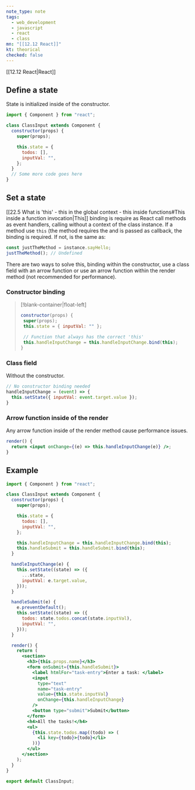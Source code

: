 ```yaml
---
note_type: note
tags:
  - web_development
  - javascript
  - react
  - class
mn: "[[12.12 React]]"
kt: theorical
checked: false
---
```

[[12.12 React|React]]

## Define a state
State is initialized inside of the constructor.

```jsx
import { Component } from "react";

class ClassInput extends Component {
  constructor(props) {
    super(props);

    this.state = {
      todos: [],
      inputVal: "",
    };
  }
  // Some more code goes here
}
```

## Set a state
[[22.5 What is 'this' - this in the global context - this inside functions#This inside a function invocation|This]] binding is require as React call methods as event handlers, calling without a context of the class instance. If a method use `this` (the method requires the and is passed as callback, the binding is required. If not, is the same as:

```jsx
const justTheMethod = instance.sayHello;
justTheMethod(); // Undefined
```

There are two ways to solve this, binding within the constructor, use a class field with an arrow function or use an arrow function within the render method (not recommended for performance). 

### Constructor binding
>[!blank-container|float-left]
>```jsx
>constructor(props) {
>  super(props);
>  this.state = { inputVal: "" };
>  
>  // Function that always has the correct 'this'
>  this.handleInputChange = this.handleInputChange.bind(this);
>}
>```









### Class field
Without the constructor. 

```jsx
// No constructor binding needed
handleInputChange = (event) => {
  this.setState({ inputVal: event.target.value });
}
```

### Arrow function inside of the render 
Any arrow function inside of the render method cause performance issues. 

```jsx
render() {
  return <input onChange={(e) => this.handleInputChange(e)} />;
}
```

## Example
```jsx
import { Component } from "react";

class ClassInput extends Component {
  constructor(props) {
    super(props);

    this.state = {
      todos: [],
      inputVal: "",
    };

    this.handleInputChange = this.handleInputChange.bind(this);
    this.handleSubmit = this.handleSubmit.bind(this);
  }

  handleInputChange(e) {
    this.setState((state) => ({
      ...state,
      inputVal: e.target.value,
    }));
  }

  handleSubmit(e) {
    e.preventDefault();
    this.setState((state) => ({
      todos: state.todos.concat(state.inputVal),
      inputVal: "",
    }));
  }

  render() {
    return (
      <section>
        <h3>{this.props.name}</h3>
        <form onSubmit={this.handleSubmit}>
          <label htmlFor="task-entry">Enter a task: </label>
          <input
            type="text"
            name="task-entry"
            value={this.state.inputVal}
            onChange={this.handleInputChange}
          />
          <button type="submit">Submit</button>
        </form>
        <h4>All the tasks!</h4>
        <ul>
          {this.state.todos.map((todo) => (
            <li key={todo}>{todo}</li>
          ))}
        </ul>
      </section>
    );
  }
}

export default ClassInput;

```